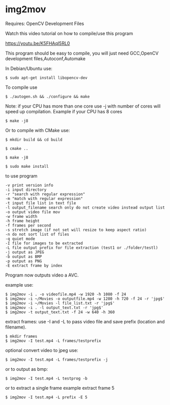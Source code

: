 # img2mov

Requires: OpenCV Development Files

Watch this video tutorial on how to compile/use this program

https://youtu.be/K5FHAqI5RL0

This program should be easy to compile, you will just need GCC,OpenCV development files,Autoconf,Automake

In Debian/Ubuntu use:

	$ sudo apt-get install libopencv-dev

To compile use

	$ ./autogen.sh && ./configure && make 

Note: if your CPU has more than one core use -j with number of cores will speed up compilation. Example if your CPU has 8 cores
	
	$ make -j8

Or to compile with CMake use:

	$ mkdir build && cd build

	$ cmake ..

	$ make -j8

	$ sudo make install
	
to use program

	-v print version info
	-i input directory
	-r "search with regular expression"
	-m "match with regular expression"
	-t input file list in text file
	-l output_filename search only do not create video instead output list
	-o output video file mov
	-w frame width
	-h frame height
	-f frames per second
	-s stretch image (if not set will resize to keep aspect ratio)
	-n do not sort list of files
	-q quiet mode
	-I file for images to be extracted
	-L file output prefix for file extraction (test1 or ./folder/testl)
	-j output as JPEG
	-b output as BMP
	-p output as PNG 
	-E extract frame by index

Program now outputs video a AVC.
	
example use:

	$ img2mov -i . -o videofile.mp4 -w 1920 -h 1080 -f 24 
	$ img2mov -i ~/Movies -o outputfile.mp4 -w 1280 -h 720 -f 24 -r 'jpg$'
	$ img2mov -i ~/Movies -l file_list.txt -r 'jpg$'
	$ img2mov -i . -l output_text.txt -r 'jpg$'
	$ img2mov -t output_text.txt -f 24 -w 640 -h 360 
	
extract frames: use -I and -L to pass video file and save prefix (location and filename). 

	$ mkdir frames
	$ img2mov -I test.mp4 -L frames/testprefix

optional convert video to jpeg use:

	$ img2mov -I test.mp4 -L frames/testprefix -j 

or to output as bmp:

	$ img2mov -I test.mp4 -L testprog -b

or to extract a single frame example extract frame 5

	$ img2mov -I test.mp4 -L prefix -E 5

